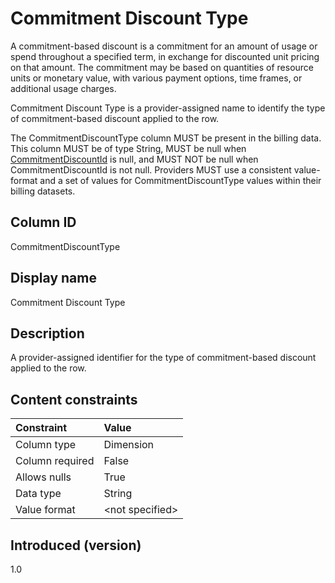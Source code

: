 # Commitment Discount Type

A commitment-based discount is a commitment for an amount of usage or spend throughout a specified term, in exchange for discounted unit pricing on that amount. The commitment may be based on quantities of resource units or monetary value, with various payment options, time frames, or additional usage charges.

Commitment Discount Type is a provider-assigned name to identify the type of commitment-based discount applied to the row.

The CommitmentDiscountType column MUST be present in the billing data. This column MUST be of type String, MUST be null when [CommitmentDiscountId](#commitmentdiscountid) is null, and MUST NOT be null when CommitmentDiscountId is not null. Providers MUST use a consistent value-format and a set of values for CommitmentDiscountType values within their billing datasets.

## Column ID

CommitmentDiscountType

## Display name

Commitment Discount Type

## Description

A provider-assigned identifier for the type of commitment-based discount applied to the row.

## Content constraints

| Constraint      | Value            |
|:----------------|:-----------------|
| Column type     | Dimension        |
| Column required | False            |
| Allows nulls    | True             |
| Data type       | String           |
| Value format    | \<not specified> |

## Introduced (version)

1.0
